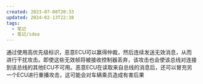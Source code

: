 ```yaml
---
created: 2023-07-08T20:33
updated: 2024-02-13T22:38
tags:
  - 笔记
  - 笔记/idea
---
```


通过使用高优先级标识，恶意ECU可以赢得仲裁，然后连续发送无效消息，从而进行干扰攻击。即使这些无效帧将被接收控制器丢弃，该攻击也会使该总线对连接到该总线的其他ECU不可用。恶意ECU在读取来自总线的消息后，还可以冒充另一个ECU进行重播攻击，这可能会对车辆乘员造成有害后果
